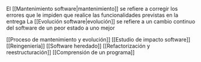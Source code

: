 El [[Mantenimiento software|mantenimiento]] se refiere a corregir los errores que le impiden que realice las funcionalidades previstas en la entrega
La [[Evolución software|evolución]] se refiere a un cambio continuo del software de un peor estado a uno mejor

[[Proceso de mantenimiento y evolución]]
[[Estudio de impacto software]]
[[Reingeniería]]
[[Software heredado]]
[[Refactorización y reestructuración]]
[[Comprensión de un programa]]

